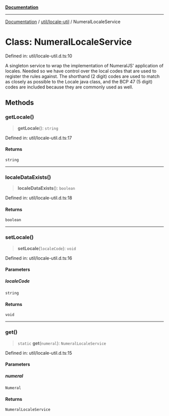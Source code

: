 [**Documentation**](../../../index.md)

***

[Documentation](../../../index.md) / [util/locale-util](../index.md) / NumeralLocaleService

# Class: NumeralLocaleService

Defined in: util/locale-util.d.ts:10

A singleton service to wrap the implementation of NumeralJS' application of locales.  Needed so we have control
over the local codes that are used to register the rules against. The shorthand (2 digit) codes are used to match
as closely as possible to the Locale java class, and the BCP 47 (5 digit) codes are included because they are
commonly used as well.

## Methods

### getLocale()

> **getLocale**(): `string`

Defined in: util/locale-util.d.ts:17

#### Returns

`string`

***

### localeDataExists()

> **localeDataExists**(): `boolean`

Defined in: util/locale-util.d.ts:18

#### Returns

`boolean`

***

### setLocale()

> **setLocale**(`localeCode`): `void`

Defined in: util/locale-util.d.ts:16

#### Parameters

##### localeCode

`string`

#### Returns

`void`

***

### get()

> `static` **get**(`numeral`): `NumeralLocaleService`

Defined in: util/locale-util.d.ts:15

#### Parameters

##### numeral

`Numeral`

#### Returns

`NumeralLocaleService`
